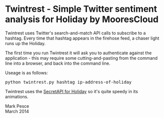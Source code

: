 Twintrest - Simple Twitter sentiment analysis for Holiday by MooresCloud
========================================================================

Twintrest uses Twitter's search-and-match API calls to subscribe to a 
hashtag. Every time that hashtag appears in the firehose feed, a chaser light
runs up the Holiday.

The first time you run Twintrest it will ask you to authenticate against the 
application - this may require some cutting-and-pasting from the command line
into a browser, and back into the command line.

Useage is as follows:
<pre>
python twintrest.py hashtag ip-address-of-holiday
</pre>
Twintrest uses the <a href="https://github.com/moorescloud/secretapi">SecretAPI for Holiday</a> so it's quite speedy in its animations.

Mark Pesce<br/>
March 2014